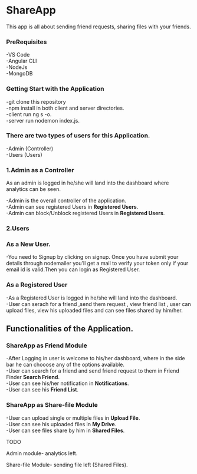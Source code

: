 # ShareApp

This app is all about sending friend requests, sharing files with your friends.


<h3> PreRequisites<br /></h3>
  
-VS Code<br />
-Angular CLI<br />
-NodeJs<br />
-MongoDB<br />

<h3> Getting Start with the Application<br /></h3>
  
-git clone this repository <br />
-npm install in both client and server directories.<br />
-client run ng s -o.<br />
-server run nodemon index.js.<br />

<h3> There are two types of users for this Application.<br /></h3>
-Admin (Controller)<br />
-Users (Users)<br />

<h3>1.Admin as a Controller<br /></h3>

As an admin is logged in he/she will land into the dashboard where analytics can be seen.<br />

-Admin is the overall controller of the application.<br />
-Admin can see registered Users in **Registered Users**.<br />
-Admin can block/Unblock registered Users in **Registered Users**.<br />

<h3>2.Users<br /></h3>
  
<h3>As a New User.<br /></h3>

-You need to Signup by clicking on signup. Once you have submit your details through nodemailer you'll get a mail to verify your token only if your email id is valid.Then you can login as Registered User.<br />

<h3>As a Registered User<br /></h3>

-As a Registered User is logged in he/she will land into the dashboard.<br />
-User can serach for a friend ,send them request , view friend list , user can upload files, view his uploaded files and can see files shared by him/her.<br />

<h2> Functionalities of the Application.</br></h2>

<h3> ShareApp as Friend Module<br /></h3>

-After Logging in user is welcome to his/her dashboard, where in the side bar he can chooose any of the options available.<br />
-User can search for a friend  and send friend request to them in Friend Finder **Search Friend**.<br />
-User can see his/her notification in **Notifications**.<br />
-User can see his **Friend List**.<br />

<h3> ShareApp as Share-file Module<br /></h3>

-User can upload single or multiple files in **Upload File**.<br />
-User can see his uploaded files in **My Drive**.<br />
-User can see files share by him in **Shared Files**.<br />


TODO

Admin module- analytics left.

Share-file Module- sending file left (Shared Files).
